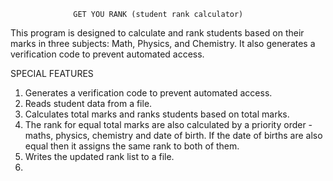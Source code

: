                   GET YOU RANK (student rank calculator) 

This program is designed to calculate and rank students based on their marks in three subjects: Math, Physics, and Chemistry.
It also generates a verification code to prevent automated access.

SPECIAL FEATURES
1. Generates a verification code to prevent automated access.
2. Reads student data from a file.
3. Calculates total marks and ranks students based on total marks.
4. The rank for equal total marks are also calculated by a priority order - maths, physics, chemistry and date of birth.
   If the date of births are also equal then it assigns the same rank to both of them. 
5. Writes the updated rank list to a file.
6.  
